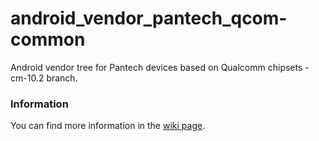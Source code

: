 android_vendor_pantech_qcom-common
===================================
Android vendor tree for Pantech devices based on Qualcomm chipsets  - cm-10.2 branch.

### Information
You can find more information in the [wiki page](https://github.com/PantechDevTeam/android_device_pantech_presto/wiki).

